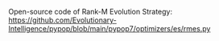 Open-source code of Rank-M Evolution Strategy: https://github.com/Evolutionary-Intelligence/pypop/blob/main/pypop7/optimizers/es/rmes.py
